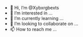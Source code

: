 - 👋 Hi, I’m @Xybxrgbexts
- 👀 I’m interested in ...
- 🌱 I’m currently learning ...
- 💞️ I’m looking to collaborate on ...
- 📫 How to reach me ...

<!---
Xybxrgbexts/Xybxrgbexts is a ✨ special ✨ repository because its `README.md` (this file) appears on your GitHub profile.
You can click the Preview link to take a look at your changes.
--->
